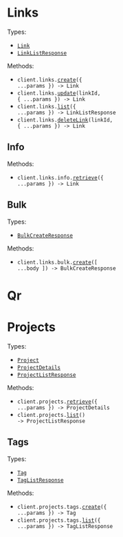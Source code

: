 # Links

Types:

- <code><a href="./src/resources/links/links.ts">Link</a></code>
- <code><a href="./src/resources/links/links.ts">LinkListResponse</a></code>

Methods:

- <code title="post /links">client.links.<a href="./src/resources/links/links.ts">create</a>({ ...params }) -> Link</code>
- <code title="put /links/{linkId}">client.links.<a href="./src/resources/links/links.ts">update</a>(linkId, { ...params }) -> Link</code>
- <code title="get /links">client.links.<a href="./src/resources/links/links.ts">list</a>({ ...params }) -> LinkListResponse</code>
- <code title="delete /links/{linkId}">client.links.<a href="./src/resources/links/links.ts">deleteLink</a>(linkId, { ...params }) -> Link</code>

## Info

Methods:

- <code title="get /links/info">client.links.info.<a href="./src/resources/links/info.ts">retrieve</a>({ ...params }) -> Link</code>

## Bulk

Types:

- <code><a href="./src/resources/links/bulk.ts">BulkCreateResponse</a></code>

Methods:

- <code title="post /links/bulk">client.links.bulk.<a href="./src/resources/links/bulk.ts">create</a>([ ...body ]) -> BulkCreateResponse</code>

# Qr

# Projects

Types:

- <code><a href="./src/resources/projects/projects.ts">Project</a></code>
- <code><a href="./src/resources/projects/projects.ts">ProjectDetails</a></code>
- <code><a href="./src/resources/projects/projects.ts">ProjectListResponse</a></code>

Methods:

- <code title="get /projects/{projectSlug}">client.projects.<a href="./src/resources/projects/projects.ts">retrieve</a>({ ...params }) -> ProjectDetails</code>
- <code title="get /projects">client.projects.<a href="./src/resources/projects/projects.ts">list</a>() -> ProjectListResponse</code>

## Tags

Types:

- <code><a href="./src/resources/projects/tags.ts">Tag</a></code>
- <code><a href="./src/resources/projects/tags.ts">TagListResponse</a></code>

Methods:

- <code title="post /projects/{projectSlug}/tags">client.projects.tags.<a href="./src/resources/projects/tags.ts">create</a>({ ...params }) -> Tag</code>
- <code title="get /projects/{projectSlug}/tags">client.projects.tags.<a href="./src/resources/projects/tags.ts">list</a>({ ...params }) -> TagListResponse</code>
